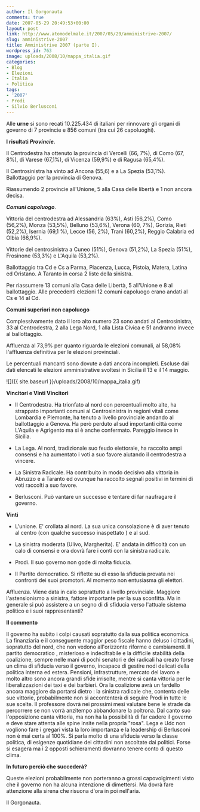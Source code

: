 ```yaml
---
author: Il Gorgonauta
comments: true
date: 2007-05-29 20:49:53+00:00
layout: post
link: http://www.atomodelmale.it/2007/05/29/amministrive-2007/
slug: amministrive-2007
title: Amministrive 2007 (parte I).
wordpress_id: 763
image: uploads/2008/10/mappa_italia.gif
categories:
- Blog
- Elezioni
- Italia
- Politica
tags:
- '2007'
- Prodi
- Silvio Berlusconi
---
```


Alle **urne** si sono recati 10.225.434 di italiani per rinnovare gli organi di governo di 7 provincie e 856 comuni (tra cui 26 capoluoghi).

**I risultati _Provincie_**.

Il Centrodestra ha ottenuto la provincia di Vercelli (66, 7%), di Como (67, 8%), di Varese (67,1%), di Vicenza (59,9%) e di Ragusa (65,4%).

Il Centrosinistra ha vinto ad Ancona (55,6) e a La Spezia (53,1%). Ballottaggio per la provincia di Genova.

Riassumendo 2 provincie all'Unione, 5 alla Casa delle libertà e 1 non ancora decisa.

**_Comuni capoluogo_**.

Vittoria del centrodestra ad Alessandria (63%), Asti (56,2%), Como (56,2%), Monza (53,5%), Belluno (53,6%), Verona (60, 7%), Gorizia, Rieti (52,2%), Isernia (69,1 %), Lecce (56, 2%), Trani (60,2%), Reggio Calabria ed Olbia (66,9%).

Vittorie del centrosinistra a Cuneo (51%), Genova (51,2%), La Spezia (51%), Frosinone (53,3%) e L'Aquila (53,2%).

Ballottaggio tra Cd e Cs a Parma, Piacenza, Lucca, Pistoia, Matera, Latina ed Oristano. A Taranto in corsa 2 liste della sinistra.

Per riassumere 13 comuni alla Casa delle Libertà, 5 all'Unione e 8 al ballottaggio. Alle precedenti elezioni 12 comuni capoluogo erano andati al Cs e 14 al Cd.

**Comuni superiori non capoluogo**

Complessivamente dato il loro alto numero 23 sono andati al Centrosinistra, 33 al Centrodestra, 2 alla Lega Nord, 1 alla Lista Civica e 51 andranno invece al ballottaggio.

Affluenza al 73,9% per quanto riguarda le elezioni comunali, al 58,08% l'affluenza definitiva per le elezioni provinciali.

Le percentuali mancanti sono dovute a dati ancora incompleti. Escluse dai dati elencati le elezioni amministrative svoltesi in Sicilia il 13 e il 14 maggio.

![]({{ site.baseurl }}/uploads/2008/10/mappa_italia.gif)

**Vincitori e Vinti Vincitori**

	
  * Il 	Centrodestra. Ha trionfato al nord con percentuali molto alte, ha 	strappato importanti comuni al Centrosinistra in regioni vitali come Lombardia e Piemonte, ha tenuto a livello provinciale andando al 	ballottaggio a Genova. Ha però perduto al sud importanti città come L'Aquila e Agrigento ma si è anche confermato. Pareggio invece in Sicilia.

	
  * La Lega. Al nord, tradizionale suo feudo elettorale, ha raccolto ampi 	consensi e ha aumentato i voti a suo favore aiutando il centrodestra a vincere.

	
  * La Sinistra Radicale. Ha contribuito in modo decisivo alla vittoria in Abruzzo e a Taranto ed ovunque ha raccolto segnali positivi in termini di voti raccolti a suo favore.

	
  * Berlusconi. Può vantare un successo e tentare di far naufragare il governo.

**Vinti**

	
  * L'unione. E' crollata al nord. La sua unica consolazione è di aver 	tenuto al centro (con qualche successo inaspettato ) e al sud.

	
  * La sinistra moderata (Ulivo, Margherita). E' andata in difficoltà 	con un calo di consensi e ora dovrà fare i conti con la sinistra radicale.

	
  * Prodi. Il suo governo non gode di molta fiducia.

	
  * Il Partito democratico. Si riflette su di esso la sfiducia provata nei 	confronti dei suoi promotori. Al momento non entusiasma gli 	elettori.

Affluenza. Viene data in calo soprattutto a livello provinciale. Maggiore l'astensionismo a sinistra, fattore importante per la sua sconfitta. Ma in generale si può assistere a un segno di di sfiducia verso l'attuale sistema politico e i suoi rappresentanti?

**Il commento**

Il governo ha subito i colpi causati sopratutto dalla sua politica economica. La finanziaria e il conseguente maggior peso fiscale hanno deluso i cittadini, sopratutto del nord, che non vedono all'orizzonte riforme e cambiamenti. Il partito democratico , misterioso e indecifrabile e la difficile stabilità della coalizione, sempre nelle mani di pochi senatori e dei radicali ha creato forse un clima di sfiducia verso il governo, incapace di gestire nodi delicati della politica interna ed estera. Pensioni, infrastrutture, mercato del lavoro e molto altro sono ancora grandi sfide irrisolte, mentre si canta vittoria per le liberalizzazioni dei taxi e dei barbieri. Ora la coalizione avrà un fardello ancora maggiore da portarsi dietro : la sinistra radicale che, contenta delle sue vittorie, probabilmente non si accontenterà di seguire Prodi in tutte le sue scelte. Il professore dovrà nei prossimi mesi valutare bene le strade da percorrere se non vorrà anzitempo abbandonare la poltrona. Dal canto suo l'opposizione canta vittoria, ma non ha la possibilità di far cadere il governo e deve stare attenta alle spine insite nella propria "rosa". Lega e Udc non vogliono fare i gregari vista la loro importanza e la leadership di Berlusconi non è mai certa al 100%. Si parla molto di una sfiducia verso la classe politica, di esigenze quotidiane dei cittadini non ascoltate dai politici. Forse si esagera ma i 2 opposti schieramenti dovranno tenere conto di questo clima.

**In futuro perciò che succederà?**

Queste elezioni probabilmente non porteranno a grossi capovolgimenti visto che il governo non ha alcuna intenzione di dimettersi. Ma dovrà fare attenzione alla sirena che risuona d'ora in poi nell'aria.

Il Gorgonauta.

